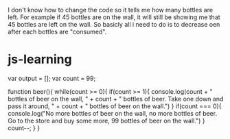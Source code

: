 I don't know how to change the code so it tells me how many bottles are left. For example if 45 bottles are on the wall, it will still be showing me that 45 bottles are left on the wall. So basicly all i need to do is to decrease oen after each bottles are "consumed".


# js-learning

var output = [];
var count = 99;

function beer(){
    while(count >= 0){
    if(count >= 1){
        console.log(count + " bottles of beer on the wall, " + count + " bottles of beer. Take one down and pass it around, " + count + " bottles of beer on the wall.")
    }
    if(count === 0){
        console.log("No more bottles of beer on the wall, no more bottles of beer. Go to the store and buy some more, 99 bottles of beer on the wall.")
    }
    count--;
    }
}
